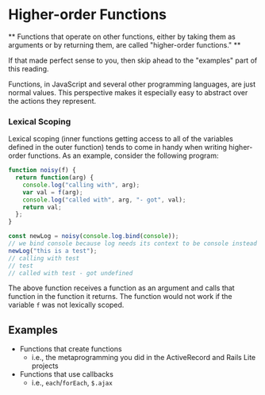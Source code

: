 # Higher-order Functions

** Functions that operate on other functions, either by taking them as arguments or by returning them, are called "higher-order functions." **

If that made perfect sense to you, then skip ahead to the "examples" part of this reading.

Functions, in JavaScript and several other programming languages, are just normal values. This perspective makes it especially easy to abstract over the actions they represent.

### Lexical Scoping

Lexical scoping (inner functions getting access to all of the variables defined in the outer function) tends to come in handy when writing higher-order functions. As an example, consider the following program:

```js
function noisy(f) {
  return function(arg) {
    console.log("calling with", arg);
    var val = f(arg);
    console.log("called with", arg, "- got", val);
    return val;
  };
}

const newLog = noisy(console.log.bind(console)); 
// we bind console because log needs its context to be console instead of window
newLog("this is a test");
// calling with test
// test
// called with test - got undefined
```

The above function receives a function as an argument and calls that function in the function it returns. The function would not work if the variable `f` was not lexically scoped.


## Examples

+ Functions that create functions
  + i.e., the metaprogramming you did in the ActiveRecord and Rails Lite projects
+ Functions that use callbacks
  + i.e., `each`/`forEach`, `$.ajax`
